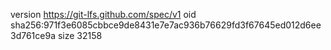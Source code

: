 version https://git-lfs.github.com/spec/v1
oid sha256:971f3e6085cbbce9de8431e7e7ac936b76629fd3f67645ed012d6ee3d761ce9a
size 32158
